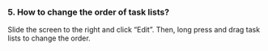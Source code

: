### 5. How to change the order of task lists?
Slide the screen to the right and click “Edit”. Then, long press and drag task lists to change the order.
